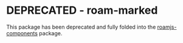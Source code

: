 # DEPRECATED - roam-marked
    
This package has been deprecated and fully folded into the [roamjs-components](https://github.com/dvargas92495/roamjs-components) package.
    